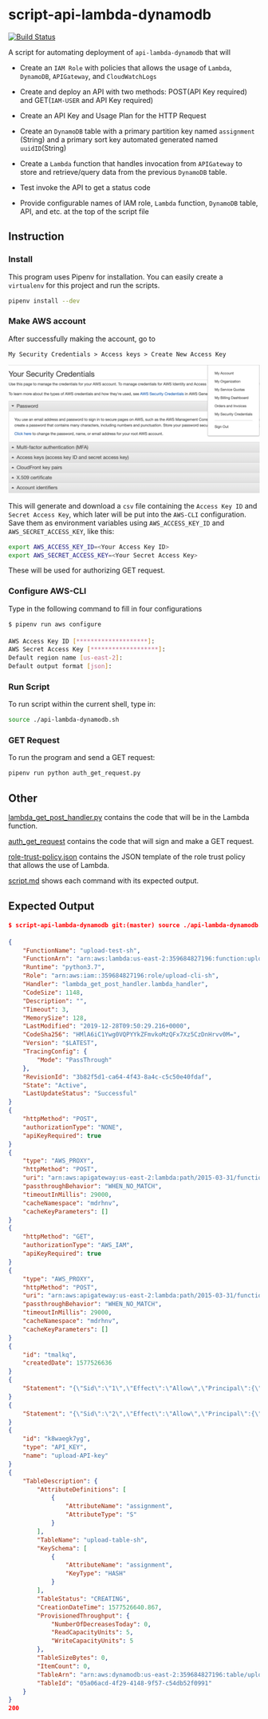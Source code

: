 # script-api-lambda-dynamodb

[![Build Status](https://travis-ci.com/enpuyou/script-api-lambda-dynamodb.svg?branch=master)](https://travis-ci.com/enpuyou/script-api-lambda-dynamodb)

A script for automating deployment of `api-lambda-dynamodb` that will

- Create an `IAM Role` with policies that allows the usage of `Lambda`,
  `DynamoDB`, `APIGateway`, and `CloudWatchLogs`

- Create and deploy an API with two methods: POST(API Key required) and
  GET(`IAM-USER` and API Key required)

- Create an API Key and Usage Plan for the HTTP Request

- Create an `DynamoDB` table with a primary partition key named `assignment`
  (String) and a primary sort key automated generated named `uuidID`(String)

- Create a `Lambda` function that handles invocation from `APIGateway` to
  store and retrieve/query data from the previous `DynamoDB` table.

- Test invoke the API to get a status code

- Provide configurable names of IAM role, `Lambda` function, `DynamoDB` table,
  API, and etc. at the top of the script file

## Instruction

### Install

This program uses Pipenv for installation. You can easily create a `virtualenv` for this project and run the scripts.

```bash
pipenv install --dev
```

### Make AWS account

After successfully making the account, go to

```
My Security Credentials > Access keys > Create New Access Key
```

![AWS Secret Credential Page](aws_credential_page.png)

This will generate and download a `csv` file containing the `Access Key ID`
and `Secret Access Key`, which later will be put into the `AWS-CLI` configuration.
Save them as environment variables using `AWS_ACCESS_KEY_ID` and
`AWS_SECRET_ACCESS_KEY`, like this:

```bash
export AWS_ACCESS_KEY_ID=<Your Access Key ID>
export AWS_SECRET_ACCESS_KEY=<Your Secret Access Key>
```

These will be used for authorizing GET request.

### Configure AWS-CLI

Type in the following command to fill in four configurations

```bash
$ pipenv run aws configure

AWS Access Key ID [********************]:
AWS Secret Access Key [*******************]:
Default region name [us-east-2]:
Default output format [json]:
```

### Run Script

To run script within the current shell, type in:

```bash
source ./api-lambda-dynamodb.sh
```

### GET Request


To run the program and send a GET request:

```bash
pipenv run python auth_get_request.py
```

## Other

[lambda_get_post_handler.py](https://github.com/enpuyou/script-api-lambda-dynamodb/blob/master/lambda_get_post_handler.py)
contains the code that will be in the Lambda function.

[auth_get_request](https://github.com/enpuyou/script-api-lambda-dynamodb/blob/master/auth_get_request.py)
contains the code that will sign and make a GET request.

[role-trust-policy.json](https://github.com/enpuyou/script-api-lambda-dynamodb/blob/master/role-trust-policy.json)
contains the JSON template of the role trust policy that allows the use of Lambda.

[script.md](https://github.com/enpuyou/script-api-lambda-dynamodb/blob/master/script.md)
shows each command with its expected output.

## Expected Output

```json
$ script-api-lambda-dynamodb git:(master) source ./api-lambda-dynamodb.sh

{
    "FunctionName": "upload-test-sh",
    "FunctionArn": "arn:aws:lambda:us-east-2:359684827196:function:upload-test-sh",
    "Runtime": "python3.7",
    "Role": "arn:aws:iam::359684827196:role/upload-cli-sh",
    "Handler": "lambda_get_post_handler.lambda_handler",
    "CodeSize": 1148,
    "Description": "",
    "Timeout": 3,
    "MemorySize": 128,
    "LastModified": "2019-12-28T09:50:29.216+0000",
    "CodeSha256": "HMlA6iC1Ywg0VQPYYkZFmvkoMzQFx7Xz5CzDnHrvv0M=",
    "Version": "$LATEST",
    "TracingConfig": {
        "Mode": "PassThrough"
    },
    "RevisionId": "3b82f5d1-ca64-4f43-8a4c-c5c50e40fdaf",
    "State": "Active",
    "LastUpdateStatus": "Successful"
}
{
    "httpMethod": "POST",
    "authorizationType": "NONE",
    "apiKeyRequired": true
}
{
    "type": "AWS_PROXY",
    "httpMethod": "POST",
    "uri": "arn:aws:apigateway:us-east-2:lambda:path/2015-03-31/functions/arn:aws:lambda:us-east-2:359684827196:function:upload-test-sh/invocations",
    "passthroughBehavior": "WHEN_NO_MATCH",
    "timeoutInMillis": 29000,
    "cacheNamespace": "mdrhnv",
    "cacheKeyParameters": []
}
{
    "httpMethod": "GET",
    "authorizationType": "AWS_IAM",
    "apiKeyRequired": true
}
{
    "type": "AWS_PROXY",
    "httpMethod": "POST",
    "uri": "arn:aws:apigateway:us-east-2:lambda:path/2015-03-31/functions/arn:aws:lambda:us-east-2:359684827196:function:upload-test-sh/invocations",
    "passthroughBehavior": "WHEN_NO_MATCH",
    "timeoutInMillis": 29000,
    "cacheNamespace": "mdrhnv",
    "cacheKeyParameters": []
}
{
    "id": "tmalkq",
    "createdDate": 1577526636
}
{
    "Statement": "{\"Sid\":\"1\",\"Effect\":\"Allow\",\"Principal\":{\"Service\":\"apigateway.amazonaws.com\"},\"Action\":\"lambda:InvokeFunction\",\"Resource\":\"arn:aws:lambda:us-east-2:359684827196:function:upload-test-sh\",\"Condition\":{\"ArnLike\":{\"AWS:SourceArn\":\"arn:aws:execute-api:us-east-2:359684827196:0lc46btkaf/*/POST/cli-test-sh\"}}}"
}
{
    "Statement": "{\"Sid\":\"2\",\"Effect\":\"Allow\",\"Principal\":{\"Service\":\"apigateway.amazonaws.com\"},\"Action\":\"lambda:InvokeFunction\",\"Resource\":\"arn:aws:lambda:us-east-2:359684827196:function:upload-test-sh\",\"Condition\":{\"ArnLike\":{\"AWS:SourceArn\":\"arn:aws:execute-api:us-east-2:359684827196:0lc46btkaf/*/GET/cli-test-sh\"}}}"
}
{
    "id": "k8waegk7yg",
    "type": "API_KEY",
    "name": "upload-API-key"
}
{
    "TableDescription": {
        "AttributeDefinitions": [
            {
                "AttributeName": "assignment",
                "AttributeType": "S"
            }
        ],
        "TableName": "upload-table-sh",
        "KeySchema": [
            {
                "AttributeName": "assignment",
                "KeyType": "HASH"
            }
        ],
        "TableStatus": "CREATING",
        "CreationDateTime": 1577526640.867,
        "ProvisionedThroughput": {
            "NumberOfDecreasesToday": 0,
            "ReadCapacityUnits": 5,
            "WriteCapacityUnits": 5
        },
        "TableSizeBytes": 0,
        "ItemCount": 0,
        "TableArn": "arn:aws:dynamodb:us-east-2:359684827196:table/upload-table-sh",
        "TableId": "05a06acd-4f29-4148-9f57-c54db52f0991"
    }
}
200
```
